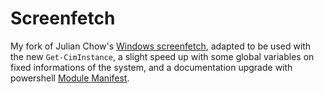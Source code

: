 # Screenfetch

My fork of Julian Chow's [Windows screenfetch](https://github.com/JulianChow94/Windows-screenFetch), adapted to be used with the new `Get-CimInstance`, a slight speed up with some global variables on fixed informations of the system, and a documentation upgrade with powershell [Module Manifest](https://docs.microsoft.com/en-us/powershell/module/microsoft.powershell.core/new-modulemanifest?view=powershell-7.1).
